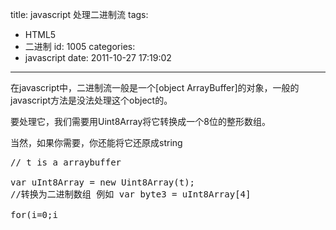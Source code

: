 title: javascript 处理二进制流
tags:
  - HTML5
  - 二进制
id: 1005
categories:
  - javascript
date: 2011-10-27 17:19:02
---

在javascript中，二进制流一般是一个[object ArrayBuffer]的对象，一般的javascript方法是没法处理这个object的。

要处理它，我们需要用Uint8Array将它转换成一个8位的整形数组。

当然，如果你需要，你还能将它还原成string

<pre lang="Javascript" line="1" file="download.txt" colla="+">
// t is a arraybuffer

var uInt8Array = new Uint8Array(t);
//转换为二进制数组 例如 var byte3 = uInt8Array[4]

for(i=0;i<uInt8Array.length;i++){
  d+=String.fromCharCode(uInt8Array[i])
}
</pre>